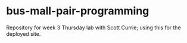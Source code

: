 # bus-mall-pair-programming
Repository for week 3 Thursday lab with Scott Currie; using this for the deployed site.
